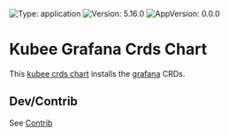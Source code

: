 

[//]: # (README.md generated by gotmpl. DO NOT EDIT.)

![Type: application](https://img.shields.io/badge/Type-application-informational?style=flat-square) ![Version: 5.16.0](https://img.shields.io/badge/Version-5.16.0-informational?style=flat-square) ![AppVersion: 0.0.0](https://img.shields.io/badge/AppVersion-0.0.0-informational?style=flat-square)

# Kubee Grafana Crds Chart

This [kubee crds chart](https://github.com/EraldyHq/kubee/blob/main/docs/site/crds-chart.md) installs the [grafana](https://github.com/EraldyHq/kubee/blob/main/charts/grafana/README.md) CRDs.

## Dev/Contrib

See [Contrib](contrib.md)

